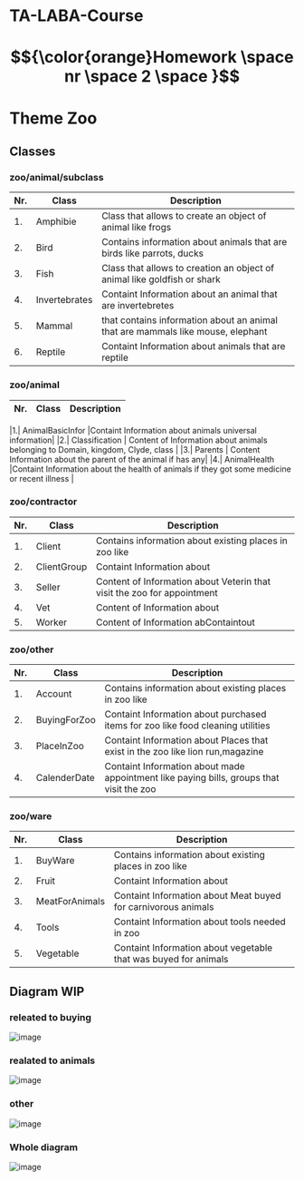 # TA-LABA-Course

#  $${\color{orange}Homework \space  nr \space  2 \space }$$
# Theme Zoo

## Classes

### zoo/animal/subclass
|Nr. | Class  |Description |
| --- | --- | --- |
|1.| Amphibie              | Class that allows to create an object of animal like frogs|
|2.| Bird                 | Contains information about animals that are birds like parrots, ducks|
|3.| Fish                | Class that allows to creation an object of animal like goldfish or shark|
|4.| Invertebrates      |Containt Information about an animal that are invertebretes|
|5.| Mammal            | that contains information about an animal that are mammals like mouse, elephant|
|6.| Reptile           |Containt Information about animals that are reptile|

### zoo/animal

|Nr. | Class |Description |
| --- | --- | --- |

|1.| AnimalBasicInfor      |Containt Information about animals universal information|
|2.| Classification       | Content of Information about animals belonging to Domain, kingdom, Clyde, class |
|3.| Parents              | Content Information about the parent of the animal if has any|
|4.| AnimalHealth         |Containt Information about the health of animals if they got some medicine or recent illness |

### zoo/contractor

|Nr. | Class |Description |
| ---  | --- | --- |
|1.| Client           | Contains information about existing places in zoo like|
|2.| ClientGroup       | Containt Information about|
|3.| Seller           | Content of Information about Veterin that visit the zoo for appointment|
|4.| Vet           | Content of Information about|
|5.| Worker       | Content of Information abContaintout|

### zoo/other

|Nr. | Class |Description |
| ---  | --- | --- |
|1.| Account           | Contains information about existing places in zoo like|
|2.| BuyingForZoo       |Containt Information about purchased items for zoo like food cleaning utilities|
|3.| PlaceInZoo        | Containt Information about Places that exist in the zoo like lion run,magazine|
|4.| CalenderDate        | Containt Information about made appointment like paying bills, groups that visit the zoo|

### zoo/ware

|Nr. | Class |Description |
| ---  | --- | --- |
|1.| BuyWare           | Contains information about existing places in zoo like|
|2.| Fruit       |Containt Information about|
|3.| MeatForAnimals      | Containt Information about Meat buyed for carnivorous animals|
|4.| Tools        | Containt Information about tools needed in zoo|
|5.| Vegetable        | Containt Information about vegetable that was buyed for animals|


## Diagram WIP
### releated to buying 
![image](https://github.com/user-attachments/assets/4bfdd3ee-2436-4a2b-8617-ef56b4831e61)
### realated to animals
![image](https://github.com/user-attachments/assets/5002c299-584a-4cd3-91e7-f44b0b94711d)

### other
![image](https://github.com/user-attachments/assets/942f5e63-8280-4b01-a398-f5bd7e691b39)

### Whole diagram
![image](https://github.com/user-attachments/assets/06e2fdad-373d-4d0f-93cc-f88648805416)



